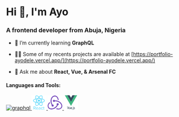 <h1 align="left">Hi 👋, I'm Ayo</h1>
<h3 align="left">A frontend developer from Abuja, Nigeria</h3>

- 🌱 I’m currently learning **GraphQL**

- 👨‍💻 Some of my recents projects are available at [https://portfolio-ayodele.vercel.app/](https://portfolio-ayodele.vercel.app/)

- 💬 Ask me about **React, Vue, & Arsenal FC**

<h4 align="left">Languages and Tools:</h3>
<p align="left"> <a href="https://graphql.org" target="_blank" rel="noreferrer"> <img src="https://www.vectorlogo.zone/logos/graphql/graphql-icon.svg" alt="graphql" width="40" height="40"/> </a> <a href="https://reactjs.org/" target="_blank" rel="noreferrer"> <img src="https://raw.githubusercontent.com/devicons/devicon/master/icons/react/react-original-wordmark.svg" alt="react" width="40" height="40"/> </a> <a href="https://redux.js.org" target="_blank" rel="noreferrer"> <img src="https://raw.githubusercontent.com/devicons/devicon/master/icons/redux/redux-original.svg" alt="redux" width="40" height="40"/> </a> <a href="https://vuejs.org/" target="_blank" rel="noreferrer"> <img src="https://raw.githubusercontent.com/devicons/devicon/master/icons/vuejs/vuejs-original-wordmark.svg" alt="vuejs" width="40" height="40"/> </a> </p>
